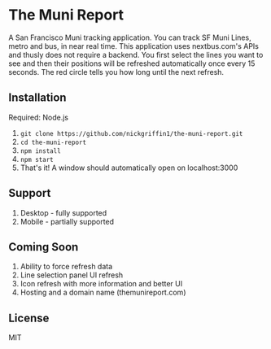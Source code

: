 # The Muni Report

A San Francisco Muni tracking application. You can track SF Muni Lines, metro and bus, in near real time. This application uses nextbus.com's APIs and thusly does not require a backend. You first select the lines you want to see and then their positions will be refreshed automatically once every 15 seconds. The red circle tells you how long until the next refresh.

## Installation

Required: Node.js

1. `git clone https://github.com/nickgriffin1/the-muni-report.git`
2. `cd the-muni-report`
3. `npm install`
4. `npm start`
5. That's it! A window should automatically open on localhost:3000

## Support

1. Desktop - fully supported
2. Mobile - partially supported

## Coming Soon

1. Ability to force refresh data
2. Line selection panel UI refresh
3. Icon refresh with more information and better UI
4. Hosting and a domain name (themunireport.com)

## License

MIT
